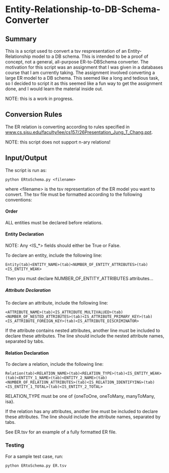 # Entity-Relationship-to-DB-Schema-Converter



## Summary

This is a script used to convert a tsv respresentation of an Entity-Relationship model to a DB schema. This is intended to be a proof of 
concept, not a general, all-purpose ER-to-DBSchema converter. The motivation for this script was an assignment that I was given
in a databases course that I am currently taking. The assignment involved converting a large ER model to a DB schema. This seemed like
a long and tedious task, so I decided to script it as this seemed like a fun way to get the assignment done, and I would learn the 
material inside out.

NOTE: this is a work in progress.

## Conversion Rules

The ER relation is converting according to rules specified in www.cs.sjsu.edu/faculty/lee/cs157/26Presentation_Jung_T_Chang.ppt.

NOTE: this script does not support n-ary relations!


## Input/Output

The script is run as:
```
python ERtoSchema.py <filename>
```

where \<filename\> is the tsv representation of the ER model you want to convert. The tsv file must be formatted according to the following conventions:

#### Order
ALL entities must be declared before relations.

#### Entity Declaration

NOTE: Any \<IS_*\> fields should either be True or False.

To declare an entity, include the following line:
```
Entity(tab)<ENTITY_NAME>(tab)<NUMBER_OF_ENTITY_ATTRIBUTES>(tab)<IS_ENTITY_WEAK>
```

Then you must declare NUMBER_OF_ENTITY_ATTRIBUTES attributes...

##### Attribute Declaration
To declare an attribute, include the following line:
```
<ATTRIBUTE_NAME>(tab)<IS_ATTRIBUTE_MULTIVALUED>(tab)<NUMBER_OF_NESTED_ATTRIBUTES>(tab)<IS_ATTRIBUTE_PRIMARY_KEY>(tab)
<IS_ATTRIBUTE_FOREIGN_KEY>(tab)<IS_ATTRIBUTE_DISCRIMINATOR>
```

If the attribute contains nested attributes, another line must be included to declare these attributes. The line should include the nested attribute names, separated by tabs.

#### Relation Declaration
To declare a relation, include the following line:

```
Relation(tab)<RELATION_NAME>(tab)<RELATION_TYPE>(tab)<IS_ENTITY_WEAK>(tab)<ENTITY_1_NAME>(tab)<ENTITY_2_NAME>(tab)
<NUMBER_OF_RELATION_ATTRIBUTES>(tab)<IS_RELATION_IDENTIFYING>(tab)<IS_ENTITY_1_TOTAL>(tab)<IS_ENTITY_2_TOTAL>
```

RELATION_TYPE must be one of {oneToOne, oneToMany, manyToMany, isa}.

If the relation has any attributes, another line must be included to declare these attributes. The line should include the attribute names, separated by tabs.


See ER.tsv for an example of a fully formatted ER file.

### Testing

For a sample test case, run:
```
python ERtoSchema.py ER.tsv
```
